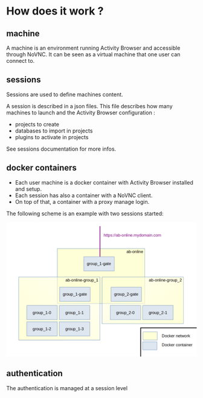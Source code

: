 # How does it work ?

## machine

A machine is an environment running Activity Browser and accessible through NoVNC. 
It can be seen as a virtual machine that one user can connect to.

## sessions

Sessions are used to define machines content. 

A session is described in a json files. This file describes how many machines to launch and the Activity Browser configuration :
- projects to create
- databases to import in projects
- plugins to activate in projects

See sessions documentation for more infos.

## docker containers

- Each user machine is a docker container with Activity Browser installed and setup.
- Each session has also a container with a NoVNC client.
- On top of that, a container with a proxy manage login.

The following scheme is an example with two sessions started:

![](../_static/containers.png)

## authentication

The authentication is managed at a session level